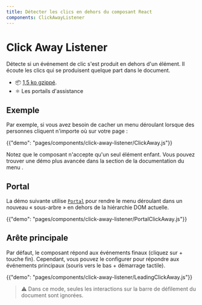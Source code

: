 ```yaml
---
title: Détecter les clics en dehors du composant React
components: ClickAwayListener
---
```


# Click Away Listener

<p class="description">Détecte si un événement de clic s'est produit en dehors d'un élément. Il écoute les clics qui se produisent quelque part dans le document.</p>

- 📦 [1,5 ko gzippé](/size-snapshot).
- ⚛️ Les portails d'assistance

## Exemple

Par exemple, si vous avez besoin de cacher un menu déroulant lorsque des personnes cliquent n'importe où sur votre page :

{{"demo": "pages/components/click-away-listener/ClickAway.js"}}

Notez que le composant n'accepte qu'un seul élément enfant. Vous pouvez trouver une démo plus avancée dans la section de la documentation du menu [](/components/menus/#menulist-composition).

## Portal

La démo suivante utilise [`Portal`](/components/portal/) pour rendre le menu déroulant dans un nouveau « sous-arbre » en dehors de la hiérarchie DOM actuelle.

{{"demo": "pages/components/click-away-listener/PortalClickAway.js"}}

## Arête principale

Par défaut, le composant répond aux événements finaux (cliquez sur + touche fin). Cependant, vous pouvez le configurer pour répondre aux événements principaux (souris vers le bas + démarrage tactile).

{{"demo": "pages/components/click-away-listener/LeadingClickAway.js"}}

> ⚠ Dans ce mode, seules les interactions sur la barre de défilement du document sont ignorées.